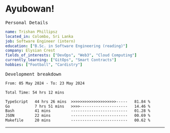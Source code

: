 # Ayubowan!

<samp>Personal Details</samp>

```yaml
name: Trishan Phillipsz
located_in: Colombo, Sri Lanka
job: Software Engineer (intern)
education: ["B.Sc. in Software Engineering (reading)"]
company: Elysian Crest
fields_of_interests: ["DevOps", "Web3", "Cloud Computing"]
currently_learning: ["GitOps", "Smart Contracts"]
hobbies: ["Football", "Cardistry"]
```

<samp>Development breakdown</samp>

<!--START_SECTION:waka-->

```txt
From: 05 May 2024 - To: 23 May 2024

Total Time: 54 hrs 12 mins

TypeScript   44 hrs 26 mins  >>>>>>>>>>>>>>>>>>>>-----   81.84 %
Go           7 hrs 51 mins   >>>>---------------------   14.46 %
Bash         41 mins         -------------------------   01.28 %
JSON         22 mins         -------------------------   00.69 %
Makefile     20 mins         -------------------------   00.62 %
```

<!--END_SECTION:waka-->

---
